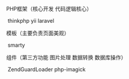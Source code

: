 PHP框架（核心开发 代码逻辑核心）

​	thinkphp yii laravel

模板（主要负责页面美观）

​	smarty

组件（第三方功能 图片处理 数据转换 数据库操作）

​	ZendGuardLoader php-imagick

